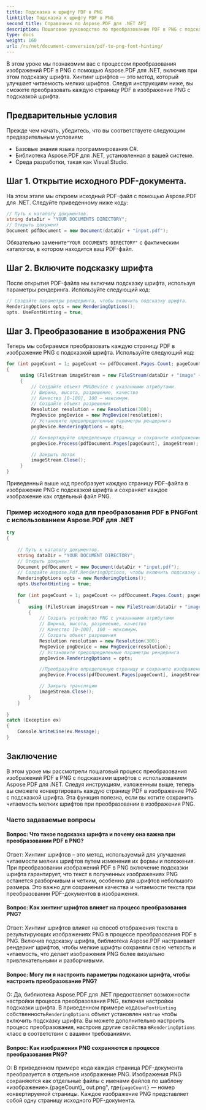 ```yaml
---
title: Подсказка к шрифту PDF в PNG
linktitle: Подсказка к шрифту PDF в PNG
second_title: Справочник по Aspose.PDF для .NET API
description: Пошаговое руководство по преобразованию PDF в PNG с подсказкой шрифта с помощью Aspose.PDF для .NET.
type: docs
weight: 160
url: /ru/net/document-conversion/pdf-to-png-font-hinting/
---
```

В этом уроке мы познакомим вас с процессом преобразования изображений PDF в PNG с помощью Aspose.PDF для .NET, включив при этом подсказку шрифта. Хинтинг шрифтов — это метод, который улучшает читаемость мелких шрифтов. Следуя инструкциям ниже, вы сможете преобразовать каждую страницу PDF в изображение PNG с подсказкой шрифта.

## Предварительные условия
Прежде чем начать, убедитесь, что вы соответствуете следующим предварительным условиям:

- Базовые знания языка программирования C#.
- Библиотека Aspose.PDF для .NET, установленная в вашей системе.
- Среда разработки, такая как Visual Studio.

## Шаг 1. Открытие исходного PDF-документа.
На этом этапе мы откроем исходный PDF-файл с помощью Aspose.PDF для .NET. Следуйте приведенному ниже коду:

```csharp
// Путь к каталогу документов.
string dataDir = "YOUR DOCUMENTS DIRECTORY";
// Открыть документ
Document pdfDocument = new Document(dataDir + "input.pdf");
```

 Обязательно замените`"YOUR DOCUMENTS DIRECTORY"` с фактическим каталогом, в котором находится ваш PDF-файл.

## Шаг 2. Включите подсказку шрифта
После открытия PDF-файла мы включим подсказку шрифта, используя параметры рендеринга. Используйте следующий код:

```csharp
// Создайте параметры рендеринга, чтобы включить подсказку шрифта.
RenderingOptions opts = new RenderingOptions();
opts. UseFontHinting = true;
```

## Шаг 3. Преобразование в изображения PNG
Теперь мы собираемся преобразовать каждую страницу PDF в изображение PNG с подсказкой шрифта. Используйте следующий код:

```csharp
for (int pageCount = 1; pageCount <= pdfDocument.Pages.Count; pageCount++)
{
     using (FileStream imageStream = new FileStream(dataDir + "image" + pageCount + "_out" + ".png", FileMode.Create))
     {
         // Создайте объект PNGDevice с указанными атрибутами.
         // Ширина, высота, разрешение, качество
         // Качество [0-100], 100 — максимум.
         // Создайте объект разрешения
         Resolution resolution = new Resolution(300);
         PngDevice pngDevice = new PngDevice(resolution);
         // Установите предопределенные параметры рендеринга
         pngDevice.RenderingOptions = opts;

         // Конвертируйте определенную страницу и сохраните изображение в потоке.
         pngDevice.Process(pdfDocument.Pages[pageCount], imageStream);

         // Закрыть поток
         imageStream.Close();
     }
}
```

Приведенный выше код преобразует каждую страницу PDF-файла в изображение PNG с подсказкой шрифта и сохраняет каждое изображение как отдельный файл PNG.

### Пример исходного кода для преобразования PDF в PNGFont с использованием Aspose.PDF для .NET

```csharp
try
{
	
	// Путь к каталогу документов.
	string dataDir = "YOUR DOCUMENT DIRECTORY";
	// Открыть документ
	Document pdfDocument = new Document(dataDir + "input.pdf");
	// Создайте Aspose.Pdf.RenderingOptions, чтобы включить подсказку шрифта.
	RenderingOptions opts = new RenderingOptions();
	opts.UseFontHinting = true;
	
	for (int pageCount = 1; pageCount <= pdfDocument.Pages.Count; pageCount++)
	{
		using (FileStream imageStream = new FileStream(dataDir + "image" + pageCount + "_out" + ".png", FileMode.Create))
		{
			// Создать устройство PNG с указанными атрибутами
			// Ширина, высота, разрешение, качество
			// Качество [0–100], 100 — максимум.
			// Создать объект разрешения
			Resolution resolution = new Resolution(300);
			PngDevice pngDevice = new PngDevice(resolution);
			// Установите предопределенные параметры рендеринга
			pngDevice.RenderingOptions = opts;

			//Преобразуйте определенную страницу и сохраните изображение для потоковой передачи.
			pngDevice.Process(pdfDocument.Pages[pageCount], imageStream);

			// Закрыть трансляцию
			imageStream.Close();
		}
	}
	
}
catch (Exception ex)
{
	Console.WriteLine(ex.Message);
}
```

## Заключение
В этом уроке мы рассмотрели пошаговый процесс преобразования изображений PDF в PNG с подсказками шрифтов с использованием Aspose.PDF для .NET. Следуя инструкциям, изложенным выше, теперь вы сможете конвертировать каждую страницу PDF в изображение PNG с подсказкой шрифта. Эта функция полезна, если вы хотите сохранить читаемость мелких шрифтов при преобразовании в изображения PNG.

### Часто задаваемые вопросы

#### Вопрос: Что такое подсказка шрифта и почему она важна при преобразовании PDF в PNG?

Ответ: Хинтинг шрифтов – это метод, используемый для улучшения читаемости мелких шрифтов путем изменения их формы и положения. При преобразовании изображений PDF в PNG включение подсказки шрифта гарантирует, что текст в полученных изображениях PNG останется разборчивым и четким, особенно для шрифтов небольшого размера. Это важно для сохранения качества и читаемости текста при преобразовании PDF-документов в изображения.

#### Вопрос: Как хинтинг шрифтов влияет на процесс преобразования PNG?

Ответ: Хинтинг шрифтов влияет на способ отображения текста в результирующих изображениях PNG в процессе преобразования PDF в PNG. Включив подсказку шрифта, библиотека Aspose.PDF настраивает рендеринг шрифтов, чтобы мелкие шрифты сохраняли свою четкость и читаемость, что делает изображения PNG более визуально привлекательными и разборчивыми.

#### Вопрос: Могу ли я настроить параметры подсказки шрифта, чтобы настроить преобразование PNG?

 О: Да, библиотека Aspose.PDF для .NET предоставляет возможности настройки процесса преобразования PNG, включая настройки подсказки шрифта. В приведенном примере кода`UseFontHinting` собственность`RenderingOptions` объект установлен на`true` чтобы включить подсказку шрифта. Вы можете дополнительно настроить процесс преобразования, настроив другие свойства в`RenderingOptions` класс в соответствии с вашими требованиями.

#### Вопрос: Как изображения PNG сохраняются в процессе преобразования PNG?

О: В приведенном примере кода каждая страница PDF-документа преобразуется в отдельное изображение PNG. Изображения PNG сохраняются как отдельные файлы с именами файлов по шаблону «изображение».{pageCount}_ out.png", где`{pageCount}` — номер конвертируемой страницы. Каждое изображение PNG представляет собой одну страницу исходного PDF-документа.